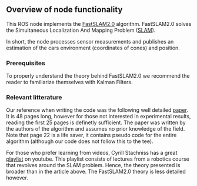 
## Overview of node functionality

This ROS node implements the [FastSLAM2.0](http://robots.stanford.edu/papers/Thrun03g.pdf) algorithm. FastSLAM2.0 solves the Simultaneous Localization And Mapping Problem ([SLAM](https://en.wikipedia.org/wiki/Simultaneous_localization_and_mapping)).   

In short, the node processes sensor measurements and publishes an estimation of the cars environment (coordinates of cones) and position.

### Prerequisites 

To properly understand the theory behind FastSLAM2.0 we recommend the reader to familiarize themselves with Kalman Filters.

### Relevant litterature

Our reference when writing the code was the following well detailed [paper](http://robots.stanford.edu/papers/Thrun03g.pdf). It is 48 pages long, however for those not interested in experimental results, reading the first 25 pages is definetly sufficient. The paper was written by the authors of the algorithm and assumes no prior knowledge of the field. Note that page 22 is a life saver, it contains pseudo code for the entire algorithm (although our code does not follow this to the tee).

For those who prefer learning from videos, Cyrill Stachniss has a great [playlist](https://www.youtube.com/watch?v=U6vr3iNrwRA&list=PLgnQpQtFTOGQrZ4O5QzbIHgl3b1JHimN_) on youtube. This playlist consists of lectures from a robotics course that revolves around the SLAM problem. Hence, the theory presented is broader than in the article above. The FastSLAM2.0 theory is less detailed however.
